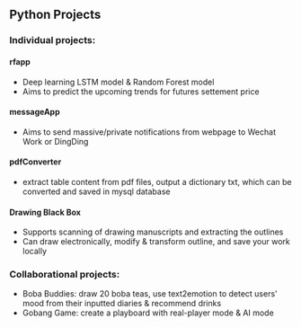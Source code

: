 ## Python Projects
### Individual projects: 
#### rfapp
- Deep learning LSTM model & Random Forest model
- Aims to predict the upcoming trends for futures settement price
#### messageApp
- Aims to send massive/private notifications from webpage to Wechat Work or DingDing
#### pdfConverter
- extract table content from pdf files, output a dictionary txt, which can be converted and saved in mysql database
#### Drawing Black Box
- Supports scanning of drawing manuscripts and extracting the outlines
- Can draw electronically, modify & transform outline, and save your work locally
### Collaborational projects:
- Boba Buddies: draw 20 boba teas, use text2emotion to detect users' mood from their inputted diaries & recommend drinks
- Gobang Game: create a playboard with real-player mode & AI mode
